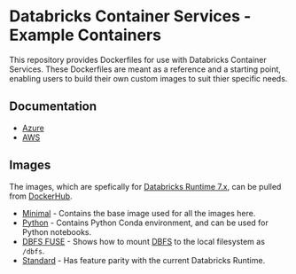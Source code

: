 # Databricks Container Services - Example Containers

This repository provides Dockerfiles for use with Databricks Container Services. These Dockerfiles are meant as a reference and a starting point, enabling users to build their own custom images to suit thier specific needs.

## Documentation
- [Azure](https://docs.azuredatabricks.net/user-guide/clusters/custom-containers.html)
- [AWS](https://docs.databricks.com/user-guide/clusters/custom-containers.html)

## Images

The images, which are spefically for [Databricks Runtime 7.x](https://docs.databricks.com/release-notes/runtime/releases.html#databricks-runtime-releases), can be pulled from [DockerHub](https://hub.docker.com/r/iandexter/databricks).

* [Minimal](ubuntu/minimal) - Contains the base image used for all the images here.
* [Python](ubuntu/python) - Contains Python Conda environment, and can be used for Python notebooks.
* [DBFS FUSE](ubuntu/dbfsfuse) - Shows how to mount [DBFS](https://docs.databricks.com/data/databricks-file-system.html) to the local filesystem as `/dbfs`.
* [Standard](ubuntu/standard) - Has feature parity with the current Databricks Runtime.
